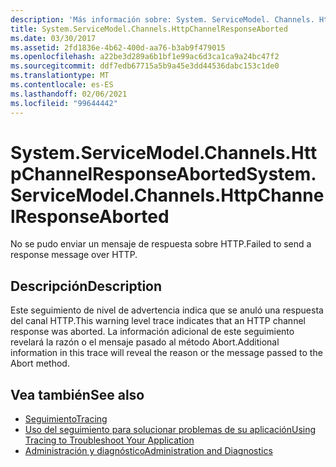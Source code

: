 ```yaml
---
description: 'Más información sobre: System. ServiceModel. Channels. HttpChannelResponseAborted'
title: System.ServiceModel.Channels.HttpChannelResponseAborted
ms.date: 03/30/2017
ms.assetid: 2fd1836e-4b62-400d-aa76-b3ab9f479015
ms.openlocfilehash: a22be3d289a6b1bf1e99ac6d3ca1ca9a24bc47f2
ms.sourcegitcommit: ddf7edb67715a5b9a45e3dd44536dabc153c1de0
ms.translationtype: MT
ms.contentlocale: es-ES
ms.lasthandoff: 02/06/2021
ms.locfileid: "99644442"
---
```

# <a name="systemservicemodelchannelshttpchannelresponseaborted"></a><span data-ttu-id="d305e-103">System.ServiceModel.Channels.HttpChannelResponseAborted</span><span class="sxs-lookup"><span data-stu-id="d305e-103">System.ServiceModel.Channels.HttpChannelResponseAborted</span></span>

<span data-ttu-id="d305e-104">No se pudo enviar un mensaje de respuesta sobre HTTP.</span><span class="sxs-lookup"><span data-stu-id="d305e-104">Failed to send a response message over HTTP.</span></span>  
  
## <a name="description"></a><span data-ttu-id="d305e-105">Descripción</span><span class="sxs-lookup"><span data-stu-id="d305e-105">Description</span></span>  

 <span data-ttu-id="d305e-106">Este seguimiento de nivel de advertencia indica que se anuló una respuesta del canal HTTP.</span><span class="sxs-lookup"><span data-stu-id="d305e-106">This warning level trace indicates that an HTTP channel response was aborted.</span></span> <span data-ttu-id="d305e-107">La información adicional de este seguimiento revelará la razón o el mensaje pasado al método Abort.</span><span class="sxs-lookup"><span data-stu-id="d305e-107">Additional information in this trace will reveal the reason or the message passed to the Abort method.</span></span>  
  
## <a name="see-also"></a><span data-ttu-id="d305e-108">Vea también</span><span class="sxs-lookup"><span data-stu-id="d305e-108">See also</span></span>

- [<span data-ttu-id="d305e-109">Seguimiento</span><span class="sxs-lookup"><span data-stu-id="d305e-109">Tracing</span></span>](index.md)
- [<span data-ttu-id="d305e-110">Uso del seguimiento para solucionar problemas de su aplicación</span><span class="sxs-lookup"><span data-stu-id="d305e-110">Using Tracing to Troubleshoot Your Application</span></span>](using-tracing-to-troubleshoot-your-application.md)
- [<span data-ttu-id="d305e-111">Administración y diagnóstico</span><span class="sxs-lookup"><span data-stu-id="d305e-111">Administration and Diagnostics</span></span>](../index.md)
